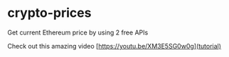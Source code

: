 # crypto-prices
Get current Ethereum price by using 2 free APIs

Check out this amazing video [https://youtu.be/XM3E5SG0w0g](tutorial)